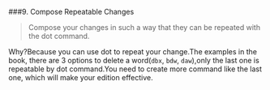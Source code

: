 ###9. Compose Repeatable Changes

>Compose your changes in such a way that they can be repeated with the dot command.

Why?Because you can use dot to repeat your change.The examples in the book, there are 3 options to delete a word(`dbx`, `bdw`, `daw`),only the last one is repeatable by dot command.You need to create more command like the last one, which will make your edition effective.


